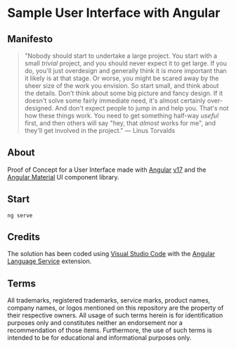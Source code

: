 # Sample User Interface with Angular

## Manifesto

> "Nobody should start to undertake a large project. You start with a small _trivial_ project, and you should never expect it to get large. If you do, you'll just overdesign and generally think it is more important than it likely is at that stage. Or worse, you might be scared away by the sheer size of the work you envision. So start small, and think about the details. Don't think about some big picture and fancy design. If it doesn't solve some fairly immediate need, it's almost certainly over-designed. And don't expect people to jump in and help you. That's not how these things work. You need to get something half-way _useful_ first, and then others will say "hey, that _almost_ works for me", and they'll get involved in the project." — Linus Torvalds

## About

Proof of Concept for a User Interface made with [Angular](https://angular.dev/) [v17](https://blog.angular.io/introducing-angular-v17-4d7033312e4b) and the [Angular Material](https://material.angular.io/) UI component library.

## Start

```shell
ng serve
```

## Credits

The solution has been coded using [Visual Studio Code](https://code.visualstudio.com/) with the [Angular Language Service](https://marketplace.visualstudio.com/items?itemName=Angular.ng-template) extension.

## Terms

All trademarks, registered trademarks, service marks, product names, company names, or logos mentioned on this repository are the property of their respective owners. All usage of such terms herein is for identification purposes only and constitutes neither an endorsement nor a recommendation of those items. Furthermore, the use of such terms is intended to be for educational and informational purposes only.
